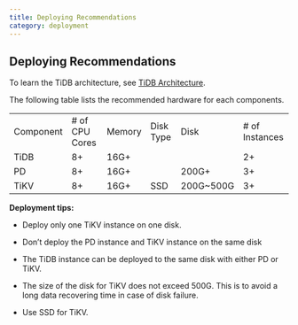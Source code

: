 ```yaml
---
title: Deploying Recommendations
category: deployment
---
```


## Deploying Recommendations

To learn the TiDB architecture, see [TiDB Architecture](../README.md#TiDB-Architecture).

The following table lists the recommended hardware for each components.

<table>
  <tr>
    <td>Component</td>
    <td># of CPU Cores</td>
    <td>Memory</td>
    <td>Disk Type</td>
    <td>Disk</td>
    <td># of Instances</td>
  </tr>
  <tr>
    <td>TiDB</td>
    <td>8+</td>
    <td>16G+ </td>
    <td></td>
    <td></td>
    <td>2+</td>
  </tr>
  <tr>
    <td>PD</td>
    <td>8+</td>
    <td>16G+ </td>
    <td></td>
    <td>200G+</td>
    <td>3+</td>
  </tr>
  <tr>
    <td>TiKV</td>
    <td>8+</td>
    <td>16G+ </td>
    <td>SSD</td>
    <td>200G~500G</td>
    <td>3+</td>
  </tr>
</table>


**Deployment tips:**

* Deploy only one TiKV instance on one disk.

* Don’t deploy the PD instance and TiKV instance on the same disk

* The TiDB instance can be deployed to the same disk with either PD or TiKV.

* The size of the disk for TiKV does not exceed 500G. This is to avoid a long data recovering time in case of disk failure.

* Use SSD for TiKV.